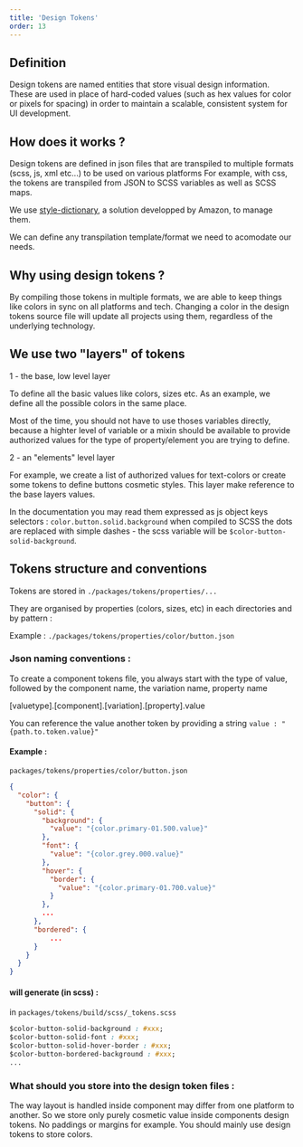 ```yaml
---
title: 'Design Tokens'
order: 13
---
```


## Definition

Design tokens are named entities that store visual design information. These are used in place of hard-coded values (such as hex values for color or pixels for spacing) in order to maintain a scalable, consistent system for UI development.

## How does it works ?

Design tokens are defined in json files that are transpiled to multiple formats (scss, js, xml etc...) to be used on various platforms
For example, with css, the tokens are transpiled from JSON to SCSS variables as well as SCSS maps.

We use [style-dictionary](https://github.com/amzn/style-dictionary), a solution developped by Amazon, to manage them.

We can define any transpilation template/format we need to acomodate our needs.

## Why using design tokens ?

By compiling those tokens in multiple formats, we are able to keep things like colors in sync on all platforms and tech.
Changing a color in the design tokens source file will update all projects using them, regardless of the underlying technology.

## We use two "layers" of tokens

1 - the base, low level layer

To define all the basic values like colors, sizes etc.
As an example, we define all the possible colors in the same place.

Most of the time, you should not have to use thoses variables directly, because a highter level of variable or a mixin should be available to provide authorized values for the type of property/element you are trying to define.

2 - an "elements" level layer

For example, we create a list of authorized values for text-colors or create some tokens to define buttons cosmetic styles. This layer make reference to the base layers values.

In the documentation you may read them expressed as js object keys selectors : `color.button.solid.background` when compiled to SCSS the dots are replaced with simple dashes - the scss variable will be `$color-button-solid-background`.

## Tokens structure and conventions

Tokens are stored in `./packages/tokens/properties/...`

They are organised by properties (colors, sizes, etc) in each directories and by pattern :

Example : `./packages/tokens/properties/color/button.json`

### Json naming conventions :

To create a component tokens file, you always start with the type of value, followed by the component name, the variation name, property name

[valuetype].[component].[variation].[property].value

You can reference the value another token by providing a string `value : "{path.to.token.value}"`

#### Example :

`packages/tokens/properties/color/button.json`

```json
{
  "color": {
    "button": {
      "solid": {
        "background": {
          "value": "{color.primary-01.500.value}"
        },
        "font": {
          "value": "{color.grey.000.value}"
        },
        "hover": {
          "border": {
            "value": "{color.primary-01.700.value}"
          }
        },
        ...
      },
      "bordered": {
          ...
      }
    }
  }
}
```

#### will generate (in scss) :

in `packages/tokens/build/scss/_tokens.scss`

```css
$color-button-solid-background : #xxx;
$color-button-solid-font : #xxx;
$color-button-solid-hover-border : #xxx;
$color-button-bordered-background : #xxx;
...
```

### What should you store into the design token files :

The way layout is handled inside component may differ from one platform to another.
So we store only purely cosmetic value inside components design tokens. No paddings or margins for example.
You should mainly use design tokens to store colors.
